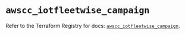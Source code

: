 # `awscc_iotfleetwise_campaign`

Refer to the Terraform Registry for docs: [`awscc_iotfleetwise_campaign`](https://registry.terraform.io/providers/hashicorp/awscc/0.70.0/docs/resources/iotfleetwise_campaign).
